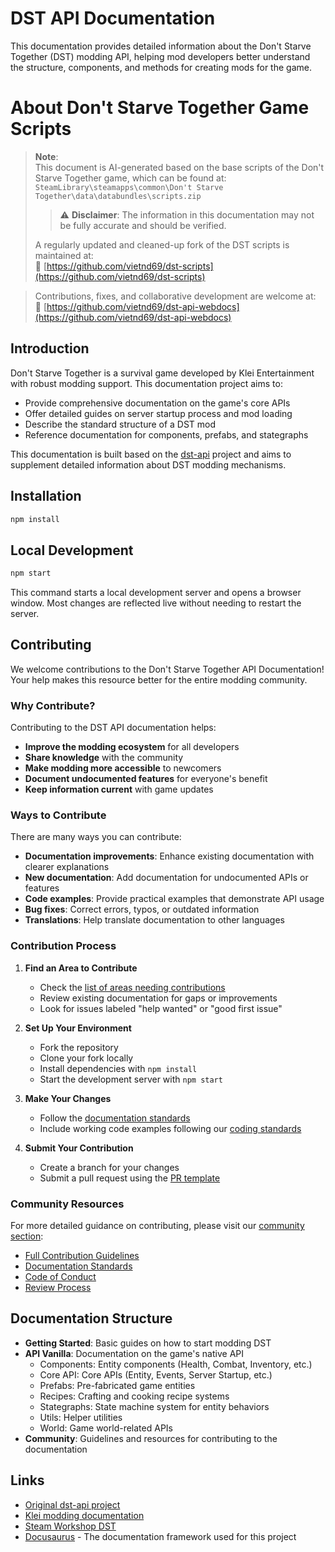 # DST API Documentation

This documentation provides detailed information about the Don't Starve Together (DST) modding API, helping mod developers better understand the structure, components, and methods for creating mods for the game.

# About Don't Starve Together Game Scripts

> **Note**:  
> This document is AI-generated based on the base scripts of the Don't Starve Together game, which can be found at:  
> `SteamLibrary\steamapps\common\Don't Starve Together\data\databundles\scripts.zip`  
> > ⚠️ **Disclaimer**: The information in this documentation may not be fully accurate and should be verified.  
>  
> A regularly updated and cleaned-up fork of the DST scripts is maintained at:  
> 🔗 [https://github.com/vietnd69/dst-scripts](https://github.com/vietnd69/dst-scripts)  
>  

>  
> Contributions, fixes, and collaborative development are welcome at:  
> 📘 [https://github.com/vietnd69/dst-api-webdocs](https://github.com/vietnd69/dst-api-webdocs)


## Introduction

Don't Starve Together is a survival game developed by Klei Entertainment with robust modding support. This documentation project aims to:

- Provide comprehensive documentation on the game's core APIs
- Offer detailed guides on server startup process and mod loading
- Describe the standard structure of a DST mod
- Reference documentation for components, prefabs, and stategraphs

This documentation is built based on the [dst-api](https://github.com/b1inkie/dst-api) project and aims to supplement detailed information about DST modding mechanisms.

## Installation

```bash
npm install
```

## Local Development

```bash
npm start
```

This command starts a local development server and opens a browser window. Most changes are reflected live without needing to restart the server.

## Contributing

We welcome contributions to the Don't Starve Together API Documentation! Your help makes this resource better for the entire modding community.

### Why Contribute?

Contributing to the DST API documentation helps:

- **Improve the modding ecosystem** for all developers
- **Share knowledge** with the community
- **Make modding more accessible** to newcomers
- **Document undocumented features** for everyone's benefit
- **Keep information current** with game updates

### Ways to Contribute

There are many ways you can contribute:

- **Documentation improvements**: Enhance existing documentation with clearer explanations
- **New documentation**: Add documentation for undocumented APIs or features
- **Code examples**: Provide practical examples that demonstrate API usage
- **Bug fixes**: Correct errors, typos, or outdated information
- **Translations**: Help translate documentation to other languages

### Contribution Process

1. **Find an Area to Contribute**
   - Check the [list of areas needing contributions](https://vietnd69.github.io/dst-api-webdocs/community/areas-needing-contributions)
   - Review existing documentation for gaps or improvements
   - Look for issues labeled "help wanted" or "good first issue"

2. **Set Up Your Environment**
   - Fork the repository
   - Clone your fork locally
   - Install dependencies with `npm install`
   - Start the development server with `npm start`

3. **Make Your Changes**
   - Follow the [documentation standards](https://vietnd69.github.io/dst-api-webdocs/community/documentation-standards)
   - Include working code examples following our [coding standards](https://vietnd69.github.io/dst-api-webdocs/community/coding-standards)

4. **Submit Your Contribution**
   - Create a branch for your changes
   - Submit a pull request using the [PR template](https://vietnd69.github.io/dst-api-webdocs/community/pr-template)

### Community Resources

For more detailed guidance on contributing, please visit our [community section](https://vietnd69.github.io/dst-api-webdocs/community):

- [Full Contribution Guidelines](https://vietnd69.github.io/dst-api-webdocs/community/contribution-guidelines)
- [Documentation Standards](https://vietnd69.github.io/dst-api-webdocs/community/documentation-standards)
- [Code of Conduct](https://vietnd69.github.io/dst-api-webdocs/community/code-of-conduct)
- [Review Process](https://vietnd69.github.io/dst-api-webdocs/community/review-process)

## Documentation Structure

- **Getting Started**: Basic guides on how to start modding DST
- **API Vanilla**: Documentation on the game's native API
  - Components: Entity components (Health, Combat, Inventory, etc.)
  - Core API: Core APIs (Entity, Events, Server Startup, etc.)
  - Prefabs: Pre-fabricated game entities
  - Recipes: Crafting and cooking recipe systems
  - Stategraphs: State machine system for entity behaviors
  - Utils: Helper utilities
  - World: Game world-related APIs
- **Community**: Guidelines and resources for contributing to the documentation


## Links

- [Original dst-api project](https://github.com/b1inkie/dst-api)
- [Klei modding documentation](https://forums.kleientertainment.com/forums/forum/79-dont-starve-together-beta-modding/)
- [Steam Workshop DST](https://steamcommunity.com/app/322330/workshop/)
- [Docusaurus](https://docusaurus.io/) - The documentation framework used for this project

